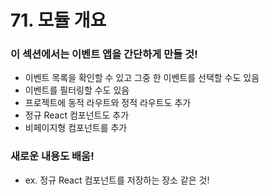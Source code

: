 # 71. 모듈 개요

### 이 섹션에서는 이벤트 앱을 간단하게 만들 것!

- 이벤트 목록을 확인할 수 있고 그중 한 이벤트를 선택할 수도 있음
- 이벤트를 필터링할 수도 있음
- 프로젝트에 동적 라우트와 정적 라우트도 추가
- 정규 React 컴포넌트도 추가
- 비페이지형 컴포넌트를 추가

### 새로운 내용도 배움!

- ex. 정규 React 컴포넌트를 저장하는 장소 같은 것!
